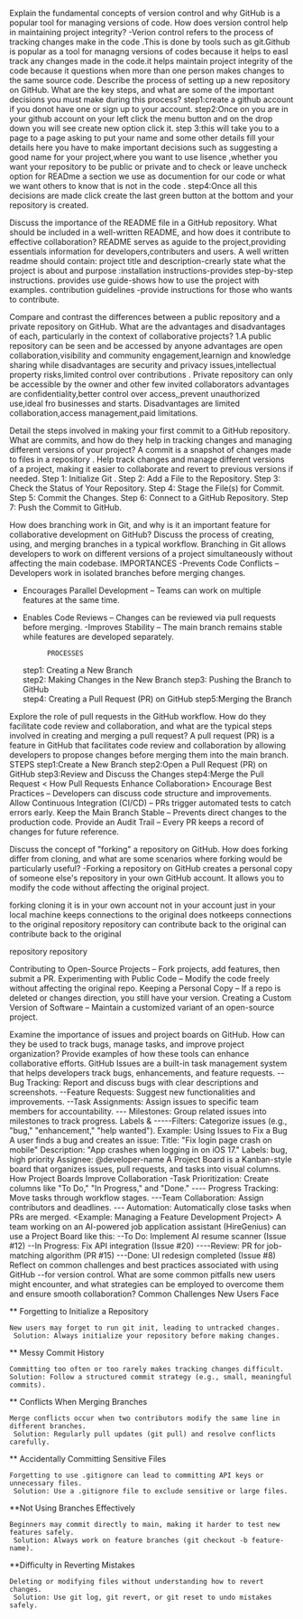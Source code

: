 Explain the fundamental concepts of version control and why GitHub is a popular tool for managing versions of code. How does version control help in maintaining project integrity?
  -Verion control refers to the process of tracking changes make in the code .This is done by tools such as git.Github is popular as a tool for managng versions of codes because it helps to easl track any changes made in the code.it helps maintain project integrity of the code because it questions when more than one person makes changes to the same source code.
Describe the process of setting up a new repository on GitHub. What are the key steps, and what are some of the important decisions you must make during this process?
step1:create a github account if you donot have one or sign up to your account.
step2:Once on you are in your github account on your left click the menu button and on the drop down you will see create new option click it.
step 3:this will take you to a page to a page asking to put your name and some other details fill your details here you have to make important decisions such as suggesting a good name for your project,where you want to use lisence ,whether you want your repository to be public or private and to check or leave uncheck option for READme a section we use as documention for our code or what we want others to know that is not in the code .
step4:Once all this decisions are made click create the last green button at the bottom and your repository is created.


Discuss the importance of the README file in a GitHub repository. What should be included in a well-written README, and how does it contribute to effective collaboration?
README serves as aguide to the project,providing essentials information for developers,contributers and users.
A well written readme should contain: project title and description-crearly state what the project is about and purpose
    :installation instructions-provides step-by-step instructions.
    provides use guide-shows how to use the project with examples.
    contribution guidelines -provide instructions for those who wants to contribute.


Compare and contrast the differences between a public repository and a private repository on GitHub. What are the advantages and disadvantages of each, particularly in the context of collaborative projects?
1.A public repository can be seen and be accessed  by anyone advantages are open collaboration,visibility and community engagement,learnign and knowledge sharing while disadvantages are security and privacy issues,intellectual property risks,limited control over contributions  .
Private repository can only be accessible by the owner and other few invited collaborators advantages are confidentiality,better control over access,,prevent unauthorized use,ideal fro businesses and starts. Disadvantages are limited collaboration,access management,paid limitations.


Detail the steps involved in making your first commit to a GitHub repository. What are commits, and how do they help in tracking changes and managing different versions of your project?
  A commit is a snapshot of changes made to files in a repository . Help track changes and manage different versions of a project, making it easier to collaborate and revert to previous versions if needed.
  Step 1: Initialize Git .
  Step 2: Add a File to the Repository.
  Step 3: Check the Status of Your Repository.
  Step 4: Stage the File(s) for Commit.
  Step 5: Commit the Changes.
  Step 6: Connect to a GitHub Repository.
  Step 7: Push the Commit to GitHub.
  

How does branching work in Git, and why is it an important feature for collaborative development on GitHub? Discuss the process of creating, using, and merging branches in a typical workflow.
Branching in Git allows developers to work on different versions of a project simultaneously without affecting the main codebase.
 IMPORTANCES
-Prevents Code Conflicts – Developers work in isolated branches before merging changes.
- Encourages Parallel Development – Teams can work on multiple features at the same time.
 - Enables Code Reviews – Changes can be reviewed via pull requests before merging.
  -Improves Stability – The main branch remains stable while features are developed separately.

             PROCESSES
      step1:  Creating a New Branch     
      step2:  Making Changes in the New Branch
      step3:   Pushing the Branch to GitHub    
      step4:  Creating a Pull Request (PR) on GitHub
      step5:Merging the Branch
      
Explore the role of pull requests in the GitHub workflow. How do they facilitate code review and collaboration, and what are the typical steps involved in creating and merging a pull request?
A pull request (PR) is a feature in GitHub that facilitates code review and collaboration by allowing developers to propose changes before merging them into the main branch.
              STEPS
      step1:Create a New Branch
      step2:Open a Pull Request (PR) on GitHub
      step3:Review and Discuss the Changes
      step4:Merge the Pull Request
     < How Pull Requests Enhance Collaboration>
 Encourage Best Practices – Developers can discuss code structure and improvements.
 Allow Continuous Integration (CI/CD) – PRs trigger automated tests to catch errors early.
 Keep the Main Branch Stable – Prevents direct changes to the production code.
 Provide an Audit Trail – Every PR keeps a record of changes for future reference.
    

Discuss the concept of "forking" a repository on GitHub. How does forking differ from cloning, and what are some scenarios where forking would be particularly useful?
  -Forking a repository on GitHub creates a personal copy of someone else's repository in your own GitHub account. It allows you to modify the code without affecting the original project.

forking                              cloning 
it is in your own account           not in your account just in your local machine
keeps connections to the original     does notkeeps connections to the original 
repository                            repository
can contribute back to the original   can contribute back to the original 

repository                              repository

 Contributing to Open-Source Projects – Fork projects, add features, then submit a PR.
 Experimenting with Public Code – Modify the code freely without affecting the original repo.
 Keeping a Personal Copy – If a repo is deleted or changes direction, you still have your version.
 Creating a Custom Version of Software – Maintain a customized variant of an open-source project.

Examine the importance of issues and project boards on GitHub. How can they be used to track bugs, manage tasks, and improve project organization? Provide examples of how these tools can enhance collaborative efforts.
   GitHub Issues are a built-in task management system that helps developers track 
   bugs, enhancements, and feature requests.
   <How Issues Help in Project Management>
--Bug Tracking: Report and discuss bugs with clear descriptions and screenshots.
--Feature Requests: Suggest new functionalities and improvements.
--Task Assignments: Assign issues to specific team members for accountability.
--- Milestones: Group related issues into milestones to track progress. Labels & -----Filters: Categorize issues (e.g., "bug," "enhancement," "help wanted").
Example: Using Issues to Fix a Bug
A user finds a bug and creates an issue:
    Title: "Fix login page crash on mobile"
    Description: "App crashes when logging in on iOS 17."
    Labels: bug, high priority
    Assignee: @developer-name
    A Project Board is a Kanban-style board that organizes issues, pull requests, and tasks into visual columns.
    How Project Boards Improve Collaboration
    -Task Prioritization: Create columns like "To Do," "In Progress," and "Done."
---- Progress Tracking: Move tasks through workflow stages.
---Team Collaboration: Assign contributors and deadlines.
--- Automation: Automatically close tasks when PRs are merged.
    <Example: Managing a Feature Development Project>
    A team working on an AI-powered job application assistant (HireGenius) can use a Project Board like this:
 --To Do: Implement AI resume scanner (Issue #12)
--In Progress: Fix API integration (Issue #20)
 ----Review: PR for job-matching algorithm (PR #15)
 ---Done: UI redesign completed (Issue #8)
 Reflect on common challenges and best practices associated with using GitHub --for version control. What are some common pitfalls new users might encounter, and what strategies can be employed to overcome them and ensure smooth collaboration?
Common Challenges New Users Face

** Forgetting to Initialize a Repository

    New users may forget to run git init, leading to untracked changes.
     Solution: Always initialize your repository before making changes.

 ** Messy Commit History

    Committing too often or too rarely makes tracking changes difficult.
    Solution: Follow a structured commit strategy (e.g., small, meaningful commits).

 ** Conflicts When Merging Branches

    Merge conflicts occur when two contributors modify the same line in different branches.
     Solution: Regularly pull updates (git pull) and resolve conflicts carefully.

** Accidentally Committing Sensitive Files

    Forgetting to use .gitignore can lead to committing API keys or unnecessary files.
     Solution: Use a .gitignore file to exclude sensitive or large files.
**Not Using Branches Effectively

    Beginners may commit directly to main, making it harder to test new features safely.
     Solution: Always work on feature branches (git checkout -b feature-name).
**Difficulty in Reverting Mistakes

    Deleting or modifying files without understanding how to revert changes.
     Solution: Use git log, git revert, or git reset to undo mistakes safely.
